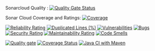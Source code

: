 

Sonarcloud Quality :
[![Quality Gate Status](https://sonarcloud.io/api/project_badges/measure?project=fahadnadeemx_Advanced-Tech&metric=alert_status)](https://sonarcloud.io/summary/new_code?id=fahadnadeemx_Advanced-Tech)

Sonar Cloud Coverage and Ratings:
[![Coverage](https://sonarcloud.io/api/project_badges/measure?project=fahadnadeemx_Advanced-Tech&metric=coverage)](https://sonarcloud.io/summary/new_code?id=fahadnadeemx_Advanced-Tech)

[![Reliability Rating](https://sonarcloud.io/api/project_badges/measure?project=fahadnadeemx_Advanced-Tech&metric=reliability_rating)](https://sonarcloud.io/summary/new_code?id=fahadnadeemx_Advanced-Tech)
[![Duplicated Lines (%)](https://sonarcloud.io/api/project_badges/measure?project=fahadnadeemx_Advanced-Tech&metric=duplicated_lines_density)](https://sonarcloud.io/summary/new_code?id=fahadnadeemx_Advanced-Tech)
[![Vulnerabilities](https://sonarcloud.io/api/project_badges/measure?project=fahadnadeemx_Advanced-Tech&metric=vulnerabilities)](https://sonarcloud.io/summary/new_code?id=fahadnadeemx_Advanced-Tech)
[![Bugs](https://sonarcloud.io/api/project_badges/measure?project=fahadnadeemx_Advanced-Tech&metric=bugs)](https://sonarcloud.io/summary/new_code?id=fahadnadeemx_Advanced-Tech)
[![Security Rating](https://sonarcloud.io/api/project_badges/measure?project=fahadnadeemx_Advanced-Tech&metric=security_rating)](https://sonarcloud.io/summary/new_code?id=fahadnadeemx_Advanced-Tech)
[![Maintainability Rating](https://sonarcloud.io/api/project_badges/measure?project=fahadnadeemx_Advanced-Tech&metric=sqale_rating)](https://sonarcloud.io/summary/new_code?id=fahadnadeemx_Advanced-Tech)
[![Code Smells](https://sonarcloud.io/api/project_badges/measure?project=fahadnadeemx_Advanced-Tech&metric=code_smells)](https://sonarcloud.io/summary/new_code?id=fahadnadeemx_Advanced-Tech)

[![Quality gate](https://sonarcloud.io/api/project_badges/quality_gate?project=fahadnadeemx_ATT-Project)](https://sonarcloud.io/summary/new_code?id=fahadnadeemx_Advanced-Tech)
[![Coverage Status](https://coveralls.io/repos/github/fahadnadeemx/Advanced-Tech/badge.svg?branch=main)](https://coveralls.io/github/fahadnadeemx/Advanced-Tech?branch=main)
[![Java CI with Maven](https://github.com/fahadnadeemx/Advanced-Tech/actions/workflows/maven.yml/badge.svg?branch=main)](https://github.com/fahadnadeemx/Advanced-Tech/actions/workflows/maven.yml)
